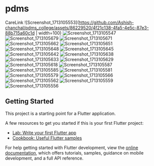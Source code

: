 # pdms

CareLink 
![Screenshot_1713105553](https://github.com/Ashish-chanchal/pdms_college/assets/86229520/4f21c138-4fa5-4e5c-87e3-88b715a60c1d  | width=100)
![Screenshot_1713105547](https://github.com/Ashish-chanchal/pdms_college/assets/86229520/f7e04e27-5d57-4bc0-851d-2f4bd565a35e)
![Screenshot_1713105679](https://github.com/Ashish-chanchal/pdms_college/assets/86229520/9a5a6c70-110e-4228-860f-a9c009ce70e1)
![Screenshot_1713105671](https://github.com/Ashish-chanchal/pdms_college/assets/86229520/68880d84-00f7-4ddd-96fd-e35072731cbd)
![Screenshot_1713105662](https://github.com/Ashish-chanchal/pdms_college/assets/86229520/c55f0c52-4ce1-49b9-8710-774c86fcb919)
![Screenshot_1713105651](https://github.com/Ashish-chanchal/pdms_college/assets/86229520/2f2a5349-3507-4609-b4e9-0ced2240c05e)
![Screenshot_1713105648](https://github.com/Ashish-chanchal/pdms_college/assets/86229520/9ca24bd3-f8a4-477e-a879-e39eb8cfdde1)
![Screenshot_1713105645](https://github.com/Ashish-chanchal/pdms_college/assets/86229520/415fd13b-d2aa-4263-aa39-b0efb9be6999)
![Screenshot_1713105642](https://github.com/Ashish-chanchal/pdms_college/assets/86229520/34d6c3fb-0cc1-42a7-8dc0-ba78752d13fc)
![Screenshot_1713105638](https://github.com/Ashish-chanchal/pdms_college/assets/86229520/0098d50c-345d-48f7-9097-3f5d3aaf9e4c)
![Screenshot_1713105633](https://github.com/Ashish-chanchal/pdms_college/assets/86229520/39846a29-c81a-40ee-b4d8-9efa55a022ba)
![Screenshot_1713105629](https://github.com/Ashish-chanchal/pdms_college/assets/86229520/2ab38684-0bcf-4c7d-bac2-04b0d3b14acd)
![Screenshot_1713105618](https://github.com/Ashish-chanchal/pdms_college/assets/86229520/e41dddb4-0ebc-4939-9bc0-ac1e981f3f50)
![Screenshot_1713105587](https://github.com/Ashish-chanchal/pdms_college/assets/86229520/2cad6b78-0af3-41b9-8be4-a7cbc1192368)
![Screenshot_1713105585](https://github.com/Ashish-chanchal/pdms_college/assets/86229520/32729349-63f6-4130-a471-9398c5c9b426)
![Screenshot_1713105581](https://github.com/Ashish-chanchal/pdms_college/assets/86229520/54f4b6a2-e56c-4a3f-b064-8517dea24985)
![Screenshot_1713105579](https://github.com/Ashish-chanchal/pdms_college/assets/86229520/8b797855-8f1e-4d09-a55d-57fbd104e2dd)
![Screenshot_1713105566](https://github.com/Ashish-chanchal/pdms_college/assets/86229520/be397ff9-ff3c-4e6d-83d5-4cbe6a96fe08)
![Screenshot_1713105562](https://github.com/Ashish-chanchal/pdms_college/assets/86229520/5ab1523e-7295-45e2-9427-fc4c2f42c844)
![Screenshot_1713105559](https://github.com/Ashish-chanchal/pdms_college/assets/86229520/03f7486a-7c2b-404e-949e-0f65ab3d25d9)
![Screenshot_1713105556](https://github.com/Ashish-chanchal/pdms_college/assets/86229520/b4579a05-fadf-46de-a24e-c8d1576e9193)

## Getting Started

This project is a starting point for a Flutter application.

A few resources to get you started if this is your first Flutter project:

- [Lab: Write your first Flutter app](https://docs.flutter.dev/get-started/codelab)
- [Cookbook: Useful Flutter samples](https://docs.flutter.dev/cookbook)

For help getting started with Flutter development, view the
[online documentation](https://docs.flutter.dev/), which offers tutorials,
samples, guidance on mobile development, and a full API reference.
